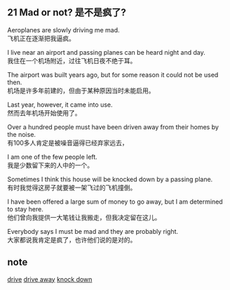## 21  Mad or not?  是不是疯了?

Aeroplanes are slowly driving me mad.  
飞机正在逐渐把我逼疯。

I live near an airport and passing planes can be heard night and day.  
我住在一个机场附近，过往飞机日夜不绝于耳。

The airport was built years ago, but for some reason it could not be used then.  
机场是许多年前建的，但由于某种原因当时未能启用。  

Last year, however, it came into use.  
然而去年机场开始使用了。

Over a hundred people must have been driven away from their homes by the noise.  
有100多人肯定是被噪音逼得已经弃家远去，

I am one of the few people left.  
我是少数留下来的人中的一个。

Sometimes I think this house will be knocked down by a passing plane.  
有时我觉得这房子就要被一架飞过的飞机撞倒。

I have been offered a large sum of money to go away, but I am determined to stay here.  
他们曾向我提供一大笔钱让我搬走，但我决定留在这儿。

Everybody says I must be mad and they are probably right.  
大家都说我肯定是疯了，也许他们说的是对的。

## note

[drive](http://dict.cn/drive) 
[drive away](http://dict.cn/drive%20away)
[knock down](http://dict.cn/knock%20down)
